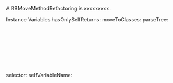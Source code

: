 A RBMoveMethodRefactoring is xxxxxxxxx.Instance Variables	hasOnlySelfReturns:		<Object>	moveToClasses:		<Object>	parseTree:		<Object>	selector:		<Object>	selfVariableName:		<Object>	variable:		<Object>hasOnlySelfReturns	- xxxxxmoveToClasses	- xxxxxparseTree	- xxxxxselector	- xxxxxselfVariableName	- xxxxxvariable	- xxxxx